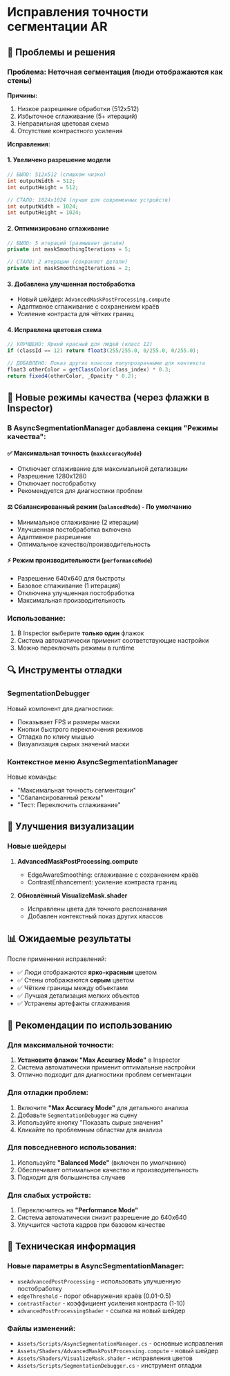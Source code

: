 # Исправления точности сегментации AR

## 🔧 Проблемы и решения

### Проблема: Неточная сегментация (люди отображаются как стены)

**Причины:**
1. Низкое разрешение обработки (512x512)
2. Избыточное сглаживание (5+ итераций)
3. Неправильная цветовая схема
4. Отсутствие контрастного усиления

**Исправления:**

#### 1. Увеличено разрешение модели
```csharp
// БЫЛО: 512x512 (слишком низко)
int outputWidth = 512;
int outputHeight = 512;

// СТАЛО: 1024x1024 (лучше для современных устройств)
int outputWidth = 1024;
int outputHeight = 1024;
```

#### 2. Оптимизировано сглаживание
```csharp
// БЫЛО: 5 итераций (размывает детали)
private int maskSmoothingIterations = 5;

// СТАЛО: 2 итерации (сохраняет детали)
private int maskSmoothingIterations = 2;
```

#### 3. Добавлена улучшенная постобработка
- Новый шейдер: `AdvancedMaskPostProcessing.compute`
- Адаптивное сглаживание с сохранением краёв
- Усиление контраста для чётких границ

#### 4. Исправлена цветовая схема
```csharp
// УЛУЧШЕНО: Яркий красный для людей (класс 12)
if (classId == 12) return float3(255/255.0, 0/255.0, 0/255.0);

// ДОБАВЛЕНО: Показ других классов полупрозрачными для контекста
float3 otherColor = getClassColor(class_index) * 0.3;
return fixed4(otherColor, _Opacity * 0.2);
```

## 🎯 Новые режимы качества (через флажки в Inspector)

### В AsyncSegmentationManager добавлена секция "Режимы качества":

#### ✅ **Максимальная точность** (`maxAccuracyMode`)
- Отключает сглаживание для максимальной детализации
- Разрешение 1280x1280
- Отключает постобработку
- Рекомендуется для диагностики проблем

#### ⚖️ **Сбалансированный режим** (`balancedMode`) - **По умолчанию**
- Минимальное сглаживание (2 итерации)
- Улучшенная постобработка включена
- Адаптивное разрешение
- Оптимальное качество/производительность

#### ⚡ **Режим производительности** (`performanceMode`)
- Разрешение 640x640 для быстроты
- Базовое сглаживание (1 итерация)
- Отключена улучшенная постобработка
- Максимальная производительность

### Использование:
1. В Inspector выберите **только один** флажок
2. Система автоматически применит соответствующие настройки
3. Можно переключать режимы в runtime

## 🔍 Инструменты отладки

### SegmentationDebugger
Новый компонент для диагностики:
- Показывает FPS и размеры маски
- Кнопки быстрого переключения режимов
- Отладка по клику мышью
- Визуализация сырых значений маски

### Контекстное меню AsyncSegmentationManager
Новые команды:
- "Максимальная точность сегментации"
- "Сбалансированный режим"
- "Тест: Переключить сглаживание"

## 🎨 Улучшения визуализации

### Новые шейдеры
1. **AdvancedMaskPostProcessing.compute**
   - EdgeAwareSmoothing: сглаживание с сохранением краёв
   - ContrastEnhancement: усиление контраста границ

2. **Обновлённый VisualizeMask.shader**
   - Исправлены цвета для точного распознавания
   - Добавлен контекстный показ других классов

## 📊 Ожидаемые результаты

После применения исправлений:
- ✅ Люди отображаются **ярко-красным** цветом
- ✅ Стены отображаются **серым** цветом  
- ✅ Чёткие границы между объектами
- ✅ Лучшая детализация мелких объектов
- ✅ Устранены артефакты сглаживания

## 🚀 Рекомендации по использованию

### Для максимальной точности:
1. **Установите флажок "Max Accuracy Mode"** в Inspector
2. Система автоматически применит оптимальные настройки
3. Отлично подходит для диагностики проблем сегментации

### Для отладки проблем:
1. Включите **"Max Accuracy Mode"** для детального анализа
2. Добавьте `SegmentationDebugger` на сцену
3. Используйте кнопку "Показать сырые значения"
4. Кликайте по проблемным областям для анализа

### Для повседневного использования:
1. Используйте **"Balanced Mode"** (включен по умолчанию)
2. Обеспечивает оптимальное качество и производительность
3. Подходит для большинства случаев

### Для слабых устройств:
1. Переключитесь на **"Performance Mode"**
2. Система автоматически снизит разрешение до 640x640
3. Улучшится частота кадров при базовом качестве

## 🔧 Техническая информация

### Новые параметры в AsyncSegmentationManager:
- `useAdvancedPostProcessing` - использовать улучшенную постобработку
- `edgeThreshold` - порог обнаружения краёв (0.01-0.5)
- `contrastFactor` - коэффициент усиления контраста (1-10)
- `advancedPostProcessingShader` - ссылка на новый шейдер

### Файлы изменений:
- `Assets/Scripts/AsyncSegmentationManager.cs` - основные исправления
- `Assets/Shaders/AdvancedMaskPostProcessing.compute` - новый шейдер
- `Assets/Shaders/VisualizeMask.shader` - исправления цветов
- `Assets/Scripts/SegmentationDebugger.cs` - инструмент отладки
